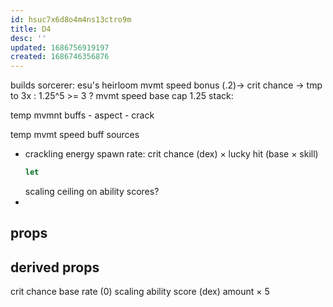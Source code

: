 ```yaml
---
id: hsuc7x6d8o4m4ns13ctro9m
title: D4
desc: ''
updated: 1686756919197
created: 1686746356876
---
```


builds sorcerer:
esu's heirloom
mvmt speed bonus (.2)-> crit chance
-> tmp to 3x
: 1.25^5 >= 3
? mvmt speed base cap 1.25
  stack:

  temp mvmnt buffs
    - aspect
    - crack

temp mvmt speed buff sources
- crackling energy
  spawn rate:
    crit chance (dex) × lucky hit (base × skill)
  ```js
  let
  ```
  scaling ceiling on ability scores?
-

## props

## derived props
crit chance
  base rate (0)
  scaling ability score (dex)
    amount × 5